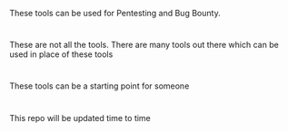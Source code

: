 These tools can be used for Pentesting and Bug Bounty.
#
These are not all the tools. There are many tools out there which can be used in place of these tools
#
These tools can be a starting point for someone
# 
This repo will be updated time to time

